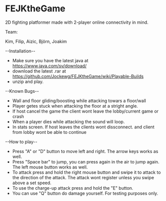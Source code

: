 # FEJKtheGame
2D fighting platformer made with 2-player online connectivity in mind.

Team:

Kim, 
Filip,
Aizic,
Björn,
Joakim

--Installation--
  - Make sure you have the latest java at https://www.java.com/sv/download/
  - download the latest .rar at https://github.com/Jockewg/FEJKtheGame/wiki/Playable-Builds
  - unzip and play.
  
--Known Bugs--

  - Wall and floor gliding/boosting while attacking towars a floor/wall
  - Player getes stuck when attacking the floor at a stright angle.
  - If host cancel the game the client wont leave the lobby/current game or crash
  - When a player dies while attacking the sound will loop.
  - In stats screen. If host leaves the clients wont dissconnect. and client from lobby wont be able to
    continue

--How to play--

  - Press "A" or "D" button to move left and right. The arrow keys works as well.
  - Press "Space bar" to jump, you can press again in the air to jump again. The left mouse button works as well.
  - To attack press and hold the right mouse button and swipe it to attack to the direction of the attack. The attack wont register unless you swipe above a set speed.
  - To use the charge-up attack press and hold the "E" button.
  - You can use "Q" button do damage yourself. For testing purposes only.

